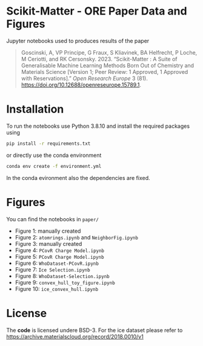 # Scikit-Matter - ORE Paper Data and Figures

Jupyter notebooks used to produces results of the paper

> Goscinski, A, VP Principe, G Fraux, S Kliavinek, BA Helfrecht, P Loche,
  M Ceriotti, and RK Cersonsky. 2023. “Scikit-Matter : A Suite of
  Generalisable Machine Learning Methods Born Out of Chemistry and
  Materials Science \[Version 1; Peer Review: 1 Approved, 1 Approved with
  Reservations\].” *Open Research Europe* 3 (81).
  <https://doi.org/10.12688/openreseurope.15789.1>.

# Installation

To run the notebooks use Python 3.8.10 and install the required packages using
```bash
pip install -r requirements.txt
```
or directly use the conda environment
```bash
conda env create -f environment.yml
```
In the conda evironment also the dependencies are fixed.

# Figures

You can find the notebooks in `paper/`

- Figure 1:  manually created
- Figure 2: `atomrings.ipynb` and `NeighborFig.ipynb`
- Figure 3:  manually created
- Figure 4: `PCovR Charge Model.ipynb`
- Figure 5: `PCovR Charge Model.ipynb`
- Figure 6: `WhoDataset-PCovR.ipynb`
- Figure 7: `Ice Selection.ipynb`
- Figure 8: `WhoDataset-Selection.ipynb`
- Figure 9: `convex_hull_toy_figure.ipynb`
- Figure 10: `ice_convex_hull.ipynb`

# License

The **code** is licensed undere BSD-3. For the ice dataset please refer to
https://archive.materialscloud.org/record/2018.0010/v1
